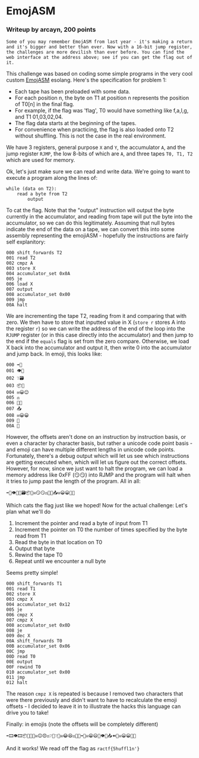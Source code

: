 
# EmojASM
### Writeup by arcayn, 200 points

`Some of you may remember EmojASM from last year - it's making a return and it's bigger and better than ever. Now with a 16-bit jump register, the challenges are more devilish than ever before. You can find the web interface at the address above; see if you can get the flag out of it.`

This challenge was based on coding some simple programs in the very cool custom [EmojASM](https://gist.github.com/Bentechy66/bce063ee26bb0ec2ae664d506ed28ad0#file-emojasm_16bitjmp_spec-md) esolang. Here's the specification for problem 1:

-   Each tape has been preloaded with some data.
-   For each position n, the byte on T1 at position n represents the position of T0[n] in the final flag.
-   For example, if the flag was 'flag', T0 would have something like f,a,l,g, and T1 01,03,02,04.
-   The flag data starts at the beginning of the tapes.
-   For convenience when practicing, the flag is also loaded onto T2 without shuffling. This is not the case in the real environment.

We have 3 registers, general purpose `X` and `Y`, the accumulator `A`, and the jump register `RJMP`, the low 8-bits of which are `A`, and three tapes `T0, T1, T2` which are used for memory.

Ok, let's just make sure we can read and write data. We're going to want to execute a program along the lines of:
```
while (data on T2):
	read a byte from T2
        output
```
To cat the flag. Note that the "output" instruction will output the byte currently in the accumulator, and reading from tape will put the byte into the accumulator, so we can do this legitimately. Assuming that null bytes indicate the end of the data on a tape, we can convert this into some assembly representing the emojiASM - hopefully the instructions are fairly self explanitory:

```assembler
000 shift_forwards T2
001 read T2
002 cmpz A
003 store X
004 accumulator_set 0x0A
005 je
006 load X
007 output
008 accumulator_set 0x00
009 jmp
00A halt
```
We are incrementing the tape T2, reading from it and comparing that with zero. We then have to store that inputted value in X (`store r` stores A into the register `r`) so we can write the address of the end of the loop into the `RJUMP` register (or in this case directly into the accumulator) and then jump to the end if the `equals` flag is set from the zero compare. Otherwise, we load X back into the accumulator and output it, then write 0 into the accumulator and jump back. In emoji, this looks like:
```
000 ➡️🎥
001 👁️🎥
002 ❔🗃️
003 📦🔨
004 ✉️😀😊
005 ⚖️
006 🎁🔨
007 📤
008 ✉️😀😀
009 🐰
00A 🗿
```
However, the offsets aren't done on an instruction by instruction basis, or even a character by character basis, but rather a unicode code point basis - and emoji can have multiple different lengths in unicode code points. Fortunately, there's a debug output which will let us see which instructions are getting executed when, which will let us  figure out the correct offsets. However, for now, since we just want to halt the program, we can load a memory address like 0xFF (😏😏) into RJMP and the program will halt when it tries to jump past the length of the program. All in all:
```
➡️🎥👁️🎥❔🗃️📦🔨✉️😏😏⚖️🎁🔨📤✉️😀😀🐰🗿
```
Which cats the flag just like we hoped! Now for the actual challenge: Let's plan what we'll do

1) Increment the pointer and read a byte of input from T1
2) Increment the pointer on T0 the number of times specified by the byte read from T1
3) Read the byte in that location on T0
4) Output that byte
5) Rewind the tape T0
6) Repeat until we encounter a null byte

Seems pretty simple!
```
000 shift_forwards T1
001 read T1
002 store X
003 cmpz X
004 accumulator_set 0x12
005 je
006 cmpz X
007 cmpz X
008 accumulator_set 0x0D
008 je
009 dec X
00A shift_forwards T0
00B accumulator_set 0x06
00C jmp
00D read T0
00E output
00F rewind T0
010 accumulator_set 0x00
011 jmp
012 halt
```
The reason `cmpz X` is repeated is because I removed two characters that were there previously and didn't want to have to recalculate the emoji offsets - I decided to leave it in to illustrate the hacks this language can drive you to take!

Finally: in emojis (note the offsets will be completely different)
```
➡️🎞️👁️🎞️📦🔨❔🔨✉️😊😍⚖️❔🔨❔🔨✉️😂😆⚖️🦔🔨➡️📼✉️😁😃🐰👁️📼📤⏪📼✉️😀😀🐰🗿
```
And it works! We read off the flag as `ractf{5huffl1n'}`
